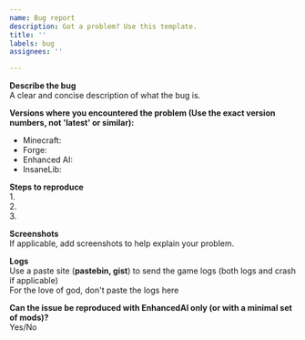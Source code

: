 ```yaml
---
name: Bug report
description: Got a problem? Use this template.
title: ''
labels: bug
assignees: ''

---
```


**Describe the bug**  
A clear and concise description of what the bug is.

**Versions where you encountered the problem (Use the exact version numbers, not 'latest' or similar):**  
 - Minecraft: 
 - Forge: 
 - Enhanced AI: 
 - InsaneLib: 

**Steps to reproduce**  
1.   
2.   
3.   

**Screenshots**  
If applicable, add screenshots to help explain your problem.

**Logs**  
Use a paste site (**pastebin, gist**) to send the game logs (both logs and crash if applicable)  
For the love of god, don't paste the logs here

**Can the issue be reproduced with EnhancedAI only (or with a minimal set of mods)?**  
Yes/No
